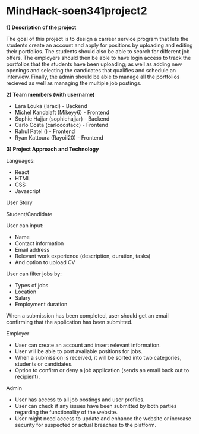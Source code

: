 # MindHack-soen341project2

**1) Description of the project**

The goal of this project is to design a carreer service program that lets the students create an account and apply for positions by uploading and editing their portfolios. The students should also be able to search for different job offers. The employers should then be able to have login access to track the portfolios that the students have been uploading; as well as adding new openings and selecting the candidates that qualifies and schedule an interview. Finally, the admin should be able to manage all the portfolios recieved as well as managing the multiple job postings. 



**2) Team members (with username)**

- Lara Louka       (laraxl)        - Backend
- Michel Kandalaft (Mikeyy6)       - Frontend
- Sophie Hajjar    (sophiehajjar)  - Backend
- Carlo Costa      (carlocostacc)  - Frontend
- Rahul Patel      ()              - Frontend
- Ryan Kattoura    (Rayoil20)      - Frontend


**3) Project Approach and Technology**

Languages:
- React
- HTML
- CSS
- Javascript

User Story

Student/Candidate
 
User can input: 
- Name
-	Contact information
-	Email address
-	Relevant work experience (description, duration, tasks)
- And option to upload CV 

User can filter jobs by: 
- Types of jobs
-	Location
-	Salary
-	Employment duration

When a submission has been completed, user should get an email confirming that the application has been submitted.

Employer

-	User can create an account and insert relevant information.
-	User will be able to post available positions for jobs. 
-	When a submission is received, it will be sorted into two categories, students or candidates.
-	Option to confirm or deny a job application (sends an email back out to recipient).
 
Admin

-	User has access to all job postings and user profiles.
-	User can check if any issues have been submitted by both parties regarding the functionality of the website.
-	User might need access to update and enhance the website or increase security for suspected or actual breaches to the platform.


